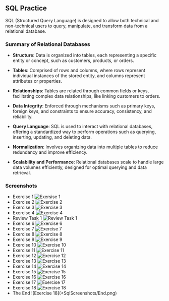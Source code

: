 ## SQL Practice

SQL (Structured Query Language) is designed to allow both technical and non-technical users to query, manipulate, and transform data from a relational database.

### Summary of Relational Databases

- **Structure**: Data is organized into tables, each representing a specific entity or concept, such as customers, products, or orders.

- **Tables**: Comprised of rows and columns, where rows represent individual instances of the stored entity, and columns represent attributes or properties.

- **Relationships**: Tables are related through common fields or keys, facilitating complex data relationships, like linking customers to orders.

- **Data Integrity**: Enforced through mechanisms such as primary keys, foreign keys, and constraints to ensure accuracy, consistency, and reliability.

- **Query Language**: SQL is used to interact with relational databases, offering a standardized way to perform operations such as querying, inserting, updating, and deleting data.

- **Normalization**: Involves organizing data into multiple tables to reduce redundancy and improve efficiency.

- **Scalability and Performance**: Relational databases scale to handle large data volumes efficiently, designed for optimal querying and data retrieval.

### Screenshots

- Exercise 1 
![Exersise 1](SqlScreenshots/ex1.png)
- Exercise 2 
![Exercise 2](SqlScreenshots/ex2.png)
- Exercise 3 
![Exercise 3](SqlScreenshots/Ex3.png)
- Exercise 4 
![Exercise 4](SqlScreenshots/EX4%20SQL.png)
- Review Task 1 
![Review Task 1](SqlScreenshots/review_task1.png)
- Exercise 6 
![Exercise 6](SqlScreenshots/Ex6.png)
- Exercise 7 
![Exercise 7](SqlScreenshots/EX7%20SQL.png)
- Exercise 8 
![Exercise 8](SqlScreenshots/EX8%20SQL.png)
- Exercise 9 
![Exercise 9](SqlScreenshots/Ex9.png)
- Exercise 10 
![Exercise 10](SqlScreenshots/Ex10.png)
- Exercise 11 
![Exercise 11](SqlScreenshots/Ex11.png)
- Exercise 12 
![Exercise 12](SqlScreenshots/EX%2012.png)
- Exercise 13 
![Exercise 13](SqlScreenshots/Ex13%20sql.png)
- Exercise 14 
![Exercise 14](SqlScreenshots/Ex14%20sql.png)
- Exercise 15 
![Exercise 15](SqlScreenshots/Ex15.png)
- Exercise 16
 ![Exercise 16](SqlScreenshots/EX%2016.png)
- Exercise 17
 ![Exercise 17](SqlScreenshots/EX17.png)
- Exercise 18 
![Exercise 18](<SqlScreenshots/Ex18 sql.png>)
- The End
![Exercise 18](<SqlScreenshots/End.png)